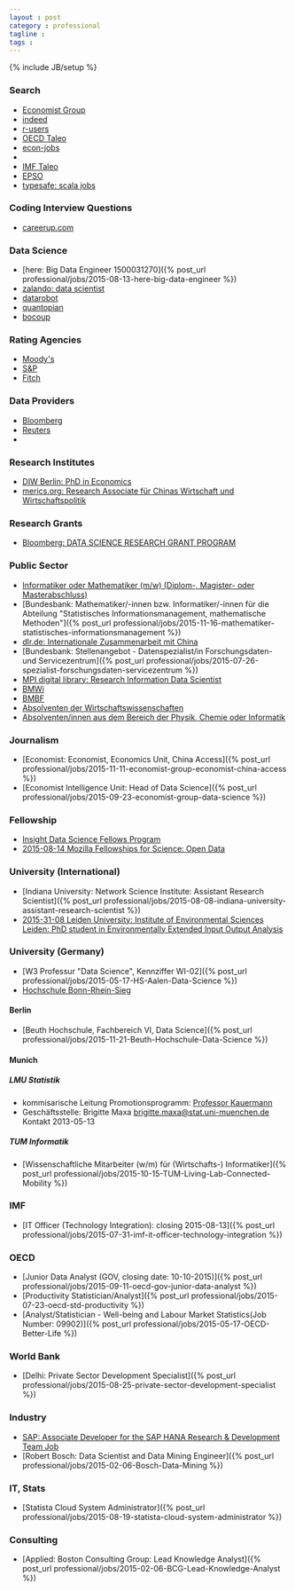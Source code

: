 ```yaml
---
layout : post
category : professional
tagline :
tags :
---
```

{% include JB/setup %}

### Search

- [Economist Group](https://globalcareers-economist.icims.com/jobs)
- [indeed](http://www.indeed.com/jobs?q=R+Statistics&start=40)
- [r-users](http://www.r-users.com/)
- [OECD Taleo](https://oecd.taleo.net/careersection/ext/joblist.ftl)
- [econ-jobs](http://www.econ-jobs.com/)
- [](https://econjobmarket.org/postings.php)
- [IMF Taleo](https://imf.taleo.net/careersection/imf_external/moresearch.ftl?lang=en)
- [EPSO](http://europa.eu/epso/index_en.htm)
- [typesafe: scala jobs](https://www.typesafe.com/customers/our-customers-are-hiring)

### Coding Interview Questions

- [careerup.com](http://www.careercup.com/page?pid=coding-interview-questions)

### Data Science

- [here: Big Data Engineer 1500031270]({% post_url professional/jobs/2015-08-13-here-big-data-engineer %})
- [zalando: data scientist](http://www.stepstone.de/stellenangebote--Data-Scientist-Junior-Senior-Berlin-Dublin-Zalando-SE--3383775-inline.html?isHJ=false&isHJR=false&ssaPOP=15&ssaPOR=15)
- [datarobot](http://www.datarobot.com/)
- [quantopian](https://www.quantopian.com/)
- [bocoup](https://bocoup.com/workat/)

### Rating Agencies

- [Moody's](https://www.moodys.com/Pages/car001.aspx)
- [S&P](http://www.standardandpoors.com/en_US/web/guest/home)
- [Fitch](https://www.fitchratings.com)

### Data Providers

- [Bloomberg]()
- [Reuters]()
- []()

### Research Institutes

- [DIW Berlin: PhD in Economics](https://econjobmarket.org/postings.php?posid=3596)
- [merics.org: Research Associate für Chinas Wirtschaft und Wirtschaftspolitik](http://www.merics.org/team/offene-stellen/3-positionen-als-research-associate.html)

### Research Grants

- [Bloomberg: DATA SCIENCE RESEARCH GRANT PROGRAM](http://www.bloomberglabs.com/data-science/research-grant-program)

### Public Sector

- [Informatiker oder Mathematiker (m/w) (Diplom-, Magister- oder Masterabschluss)](https://www.it-treff.de/it-job-stellenangebot/informatiker-oder-mathematiker-(diplom-%2c-magister-oder-masterabschluss)-stuttgart-4904112.aspx#.Vl1wJCCrSV4)
- [Bundesbank: Mathematiker/-innen bzw. Informatiker/-innen für die Abteilung "Statistisches Informationsmanagement, mathematische Methoden"]({% post_url professional/jobs/2015-11-16-mathematiker-statistisches-informationsmanagement %})
- [dlr.de: Internationale Zusammenarbeit mit China](http://www.dlr.de/dlr/jobs/desktopdefault.aspx/tabid-10596/1003_read-14822/)
- [Bundesbank: Stellenangebot - Datenspezialist/in Forschungsdaten- und Servicezentrum]({% post_url professional/jobs/2015-07-26-spezialist-forschungsdaten-servicezentrum %})
- [MPI digital library: Research Information Data Scientist](http://www.stepstone.de/stellenangebote--Research-Information-Data-Scientist-Muenchen-Max-Planck-Digital-Library--3408248-inline.html?isHJ=false&isHJR=false&ssaPOP=24&ssaPOR=24)
- [BMWi](http://bmwi.de/DE/Ministerium/Ausbildung-und-Stellenangebote/liste-der-stellenangebote.html)
- [BMBF](http://www.bmbf.de/de/stellenangebote.php)
- [Absolventen der Wirtschaftswissenschaften](http://www.bmbf.de/de/17185.php)
- [Absolventen/innen aus dem Bereich der Physik, Chemie oder Informatik](http://www.bmbf.de/de/5132.php)

### Journalism

- [Economist: Economist, Economics Unit, China Access]({% post_url professional/jobs/2015-11-11-economist-group-economist-china-access %})
- [Economist Intelligence Unit: Head of Data Science]({% post_url professional/jobs/2015-09-23-economist-group-data-science %})

### Fellowship

- [Insight Data Science Fellows Program](http://insightdatascience.com/)
- [2015-08-14 Mozilla Fellowships for Science: Open Data](https://www.mozillascience.org/fellows)

### University (International)

- [Indiana University: Network Science Institute: Assistant Research Scientist]({% post_url professional/jobs/2015-08-08-indiana-university-assistant-research-scientist %})
- [2015-31-08 Leiden University: Institute of Environmental Sciences Leiden: PhD student in Environmentally Extended Input Output Analysis](http://www.werkenbij.leidenuniv.nl/vacatures/phd-posities/15-277-vacature-universiteit-leiden-phd-student-in-environmentally-extended-input-output-analysis.html)

### University (Germany)

- [W3 Professur "Data Science", Kennziffer WI-02]({% post_url professional/jobs/2015-05-17-HS-Aalen-Data-Science %})
- [Hochschule Bonn-Rhein-Sieg](https://dias.fh-bonn-rhein-sieg.de)

#### Berlin

- [Beuth Hochschule, Fachbereich VI, Data Science]({% post_url professional/jobs/2015-11-21-Beuth-Hochschule-Data-Science %})

#### Munich 

##### LMU Statistik

- kommisarische Leitung Promotionsprogramm: [Professor Kauermann](http://www.statistik.lmu.de/~kauermann)
- Geschäftsstelle: Brigitte Maxa [brigitte.maxa@stat.uni-muenchen.de](brigitte.maxa@stat.uni-muenchen.de) Kontakt 2013-05-13 

##### TUM Informatik

- [Wissenschaftliche Mitarbeiter (w/m) für (Wirtschafts-) Informatiker]({% post_url professional/jobs/2015-10-15-TUM-Living-Lab-Connected-Mobility %})

### IMF

- [IT Officer (Technology Integration): closing 2015-08-13]({% post_url professional/jobs/2015-07-31-imf-it-officer-technology-integration %})

### OECD

- [Junior Data Analyst (GOV, closing date: 10-10-2015)]({% post_url professional/jobs/2015-09-11-oecd-gov-junior-data-analyst %})
- [Productivity Statistician/Analyst]({% post_url professional/jobs/2015-07-23-oecd-std-productivity %})
- [Analyst/Statistician - Well-being and Labour Market Statistics(Job Number: 09902)]({% post_url professional/jobs/2015-05-17-OECD-Better-Life %})

### World Bank

- [Delhi: Private Sector Development Specialist]({% post_url professional/jobs/2015-08-25-private-sector-development-specialist %})

### Industry

- [SAP: Associate Developer for the SAP HANA Research & Development Team Job](https://jobs.sap.de/germany/job/Walldorf-Associate-Developer-for-the-SAP-HANA-Research-&-Development-Team-Job-08/254806000/)
- [Robert Bosch: Data Scientist and Data Mining Engineer]({% post_url professional/jobs/2015-02-06-Bosch-Data-Mining %})

### IT, Stats

- [Statista Cloud System Administrator]({% post_url professional/jobs/2015-08-19-statista-cloud-system-administrator %})

### Consulting

- [Applied: Boston Consulting Group: Lead Knowledge Analyst]({% post_url professional/jobs/2015-02-06-BCG-Lead-Knowledge-Analyst %})
